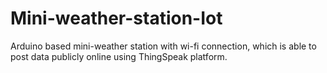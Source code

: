 # Mini-weather-station-Iot
Arduino based mini-weather station with wi-fi connection, which is able to post data publicly online using ThingSpeak platform.
